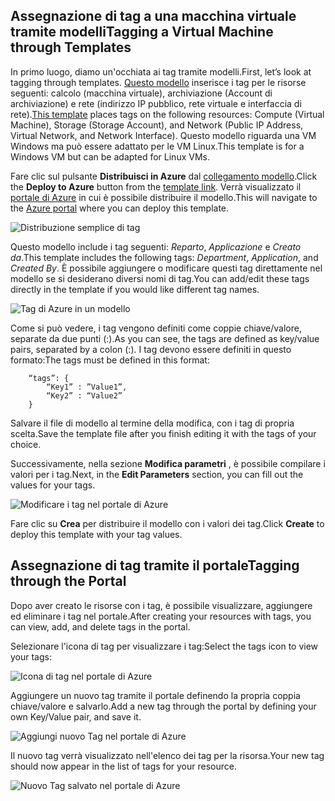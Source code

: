 


## <a name="tagging-a-virtual-machine-through-templates"></a><span data-ttu-id="d5751-101">Assegnazione di tag a una macchina virtuale tramite modelli</span><span class="sxs-lookup"><span data-stu-id="d5751-101">Tagging a Virtual Machine through Templates</span></span>
<span data-ttu-id="d5751-102">In primo luogo, diamo un'occhiata ai tag tramite modelli.</span><span class="sxs-lookup"><span data-stu-id="d5751-102">First, let’s look at tagging through templates.</span></span> <span data-ttu-id="d5751-103">[Questo modello](https://github.com/Azure/azure-quickstart-templates/tree/master/101-vm-tags) inserisce i tag per le risorse seguenti: calcolo (macchina virtuale), archiviazione (Account di archiviazione) e rete (indirizzo IP pubblico, rete virtuale e interfaccia di rete).</span><span class="sxs-lookup"><span data-stu-id="d5751-103">[This template](https://github.com/Azure/azure-quickstart-templates/tree/master/101-vm-tags) places tags on the following resources: Compute (Virtual Machine), Storage (Storage Account), and Network (Public IP Address, Virtual Network, and Network Interface).</span></span> <span data-ttu-id="d5751-104">Questo modello riguarda una VM Windows ma può essere adattato per le VM Linux.</span><span class="sxs-lookup"><span data-stu-id="d5751-104">This template is for a Windows VM but can be adapted for Linux VMs.</span></span>

<span data-ttu-id="d5751-105">Fare clic sul pulsante **Distribuisci in Azure** dal [collegamento modello](https://github.com/Azure/azure-quickstart-templates/tree/master/101-vm-tags).</span><span class="sxs-lookup"><span data-stu-id="d5751-105">Click the **Deploy to Azure** button from the [template link](https://github.com/Azure/azure-quickstart-templates/tree/master/101-vm-tags).</span></span> <span data-ttu-id="d5751-106">Verrà visualizzato il [portale di Azure](https://portal.azure.com/) in cui è possibile distribuire il modello.</span><span class="sxs-lookup"><span data-stu-id="d5751-106">This will navigate to the [Azure portal](https://portal.azure.com/) where you can deploy this template.</span></span>

![Distribuzione semplice di tag](./media/virtual-machines-common-tag/deploy-to-azure-tags.png)

<span data-ttu-id="d5751-108">Questo modello include i tag seguenti: *Reparto*, *Applicazione* e *Creato da*.</span><span class="sxs-lookup"><span data-stu-id="d5751-108">This template includes the following tags: *Department*, *Application*, and *Created By*.</span></span> <span data-ttu-id="d5751-109">È possibile aggiungere o modificare questi tag direttamente nel modello se si desiderano diversi nomi di tag.</span><span class="sxs-lookup"><span data-stu-id="d5751-109">You can add/edit these tags directly in the template if you would like different tag names.</span></span>

![Tag di Azure in un modello](./media/virtual-machines-common-tag/azure-tags-in-a-template.png)

<span data-ttu-id="d5751-111">Come si può vedere, i tag vengono definiti come coppie chiave/valore, separate da due punti (:).</span><span class="sxs-lookup"><span data-stu-id="d5751-111">As you can see, the tags are defined as key/value pairs, separated by a colon (:).</span></span> <span data-ttu-id="d5751-112">I tag devono essere definiti in questo formato:</span><span class="sxs-lookup"><span data-stu-id="d5751-112">The tags must be defined in this format:</span></span>

        “tags”: {
            “Key1” : ”Value1”,
            “Key2” : “Value2”
        }

<span data-ttu-id="d5751-113">Salvare il file di modello al termine della modifica, con i tag di propria scelta.</span><span class="sxs-lookup"><span data-stu-id="d5751-113">Save the template file after you finish editing it with the tags of your choice.</span></span>

<span data-ttu-id="d5751-114">Successivamente, nella sezione **Modifica parametri** , è possibile compilare i valori per i tag.</span><span class="sxs-lookup"><span data-stu-id="d5751-114">Next, in the **Edit Parameters** section, you can fill out the values for your tags.</span></span>

![Modificare i tag nel portale di Azure](./media/virtual-machines-common-tag/edit-tags-in-azure-portal.png)

<span data-ttu-id="d5751-116">Fare clic su **Crea** per distribuire il modello con i valori dei tag.</span><span class="sxs-lookup"><span data-stu-id="d5751-116">Click **Create** to deploy this template with your tag values.</span></span>

## <a name="tagging-through-the-portal"></a><span data-ttu-id="d5751-117">Assegnazione di tag tramite il portale</span><span class="sxs-lookup"><span data-stu-id="d5751-117">Tagging through the Portal</span></span>
<span data-ttu-id="d5751-118">Dopo aver creato le risorse con i tag, è possibile visualizzare, aggiungere ed eliminare i tag nel portale.</span><span class="sxs-lookup"><span data-stu-id="d5751-118">After creating your resources with tags, you can view, add, and delete tags in the portal.</span></span>

<span data-ttu-id="d5751-119">Selezionare l'icona di tag per visualizzare i tag:</span><span class="sxs-lookup"><span data-stu-id="d5751-119">Select the tags icon to view your tags:</span></span>

![Icona di tag nel portale di Azure](./media/virtual-machines-common-tag/azure-portal-tags-icon.png)

<span data-ttu-id="d5751-121">Aggiungere un nuovo tag tramite il portale definendo la propria coppia chiave/valore e salvarlo.</span><span class="sxs-lookup"><span data-stu-id="d5751-121">Add a new tag through the portal by defining your own Key/Value pair, and save it.</span></span>

![Aggiungi nuovo Tag nel portale di Azure](./media/virtual-machines-common-tag/azure-portal-add-new-tag.png)

<span data-ttu-id="d5751-123">Il nuovo tag verrà visualizzato nell'elenco dei tag per la risorsa.</span><span class="sxs-lookup"><span data-stu-id="d5751-123">Your new tag should now appear in the list of tags for your resource.</span></span>

![Nuovo Tag salvato nel portale di Azure](./media/virtual-machines-common-tag/azure-portal-saved-new-tag.png)

